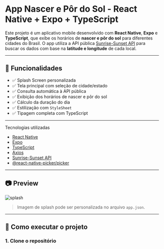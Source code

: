 # App Nascer e Pôr do Sol - React Native + Expo + TypeScript

Este projeto é um aplicativo mobile desenvolvido com **React Native**, **Expo** e **TypeScript**, que exibe os horários de **nascer e pôr do sol** para diferentes cidades do Brasil. O app utiliza a API pública [Sunrise-Sunset API](https://sunrise-sunset.org/api) para buscar os dados com base na **latitude e longitude** de cada local.

---

## 📱 Funcionalidades

- ✅ Splash Screen personalizada
- ✅ Tela principal com seleção de cidade/estado
- ✅ Consulta automática à API pública
- ✅ Exibição dos horários de nascer e pôr do sol
- ✅ Cálculo da duração do dia
- ✅ Estilização com `StyleSheet`
- ✅ Tipagem completa com TypeScript

---

 Tecnologias utilizadas

- [React Native](https://reactnative.dev/)
- [Expo](https://expo.dev/)
- [TypeScript](https://www.typescriptlang.org/)
- [Axios](https://axios-http.com/)
- [Sunrise-Sunset API](https://sunrise-sunset.org/api)
- [@react-native-picker/picker](https://github.com/react-native-picker/picker)

---

## 📷 Preview

![splash](./assets/splash.png)

> Imagem de splash pode ser personalizada no arquivo `app.json`.

---

## 🚀 Como executar o projeto

### 1. Clone o repositório
